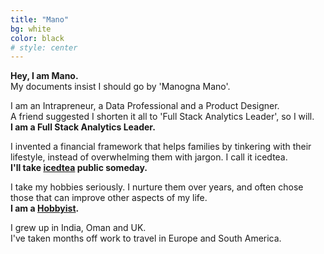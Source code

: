 ```yaml
---
title: "Mano"
bg: white
color: black
# style: center
---
```


**Hey, I am Mano.**\
My documents insist I should go by 'Manogna Mano'.

I am an Intrapreneur, a Data Professional and a Product Designer.\
A friend suggested I shorten it all to 'Full Stack Analytics Leader', so I will.\
**I am a Full Stack Analytics Leader.**

I invented a financial framework that helps families by tinkering with their lifestyle, instead of overwhelming them with jargon. I call it icedtea.\
**I'll take [icedtea](https://icedtea.app) public someday.**

I take my hobbies seriously. I nurture them over years, and often chose those that can improve other aspects of my life.\
**I am a [Hobbyist](#hobbies).**

I grew up in India, Oman and UK.\
I've taken months off work to travel in Europe and South America.